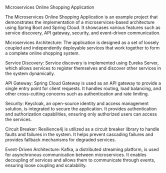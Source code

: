 Microservices Online Shopping Application

The Microservices Online Shopping Application is an example project that demonstrates the implementation of a microservices-based architecture using Spring Boot and Spring Cloud. It showcases various features such as service discovery, API gateway, security, and event-driven communication.

Microservices Architecture: The application is designed as a set of loosely coupled and independently deployable services that work together to form a complete online shopping system.

Service Discovery: Service discovery is implemented using Eureka Server, which allows services to register themselves and discover other services in the system dynamically.

API Gateway: Spring Cloud Gateway is used as an API gateway to provide a single entry point for client requests. It handles routing, load balancing, and other cross-cutting concerns such as authentication and rate limiting.

Security: Keycloak, an open-source identity and access management solution, is integrated to secure the application. It provides authentication and authorization capabilities, ensuring only authorized users can access the services.

Circuit Breaker: Resilience4j is utilized as a circuit breaker library to handle faults and failures in the system. It helps prevent cascading failures and provides fallback mechanisms for degraded services.

Event-Driven Architecture: Kafka, a distributed streaming platform, is used for asynchronous communication between microservices. It enables decoupling of services and allows them to communicate through events, ensuring loose coupling and scalability.
